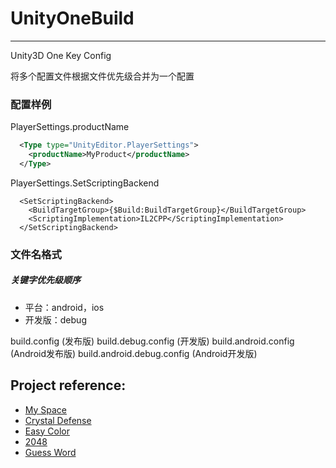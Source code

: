 ﻿# UnityOneBuild
---
Unity3D One Key Config

将多个配置文件根据文件优先级合并为一个配置



### 配置样例

PlayerSettings.productName
``` xml
  <Type type="UnityEditor.PlayerSettings">
    <productName>MyProduct</productName>
  </Type>
```
  
PlayerSettings.SetScriptingBackend
```
  <SetScriptingBackend>
    <BuildTargetGroup>{$Build:BuildTargetGroup}</BuildTargetGroup>
    <ScriptingImplementation>IL2CPP</ScriptingImplementation>
  </SetScriptingBackend>
```

### 文件名格式
##### 关键字优先级顺序
* 平台：android，ios
* 开发版：debug

build.config (发布版)
build.debug.config (开发版)
build.android.config (Android发布版)
build.android.debug.config (Android开发版)




## Project reference:
* [My Space](https://play.google.com/store/apps/details?id=com.lwj.model3d)
* [Crystal Defense](https://play.google.com/store/apps/details?id=com.lwj.crystaldefense)
* [Easy Color](https://play.google.com/store/apps/details?id=com.lwj.easycolor)
* [2048](https://play.google.com/store/apps/details?id=com.lwj.game2048)
* [Guess Word](https://play.google.com/store/apps/details?id=com.lwj.guessword)
